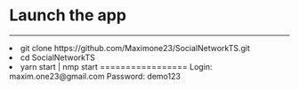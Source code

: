 Launch the app
===============
***
<li>
git clone https://github.com/Maximone23/SocialNetworkTS.git
<li>
cd SocialNetworkTS
<li>
yarn start | nmp start
=================
  Login: maxim.one23@gmail.com
  Password: demo123


